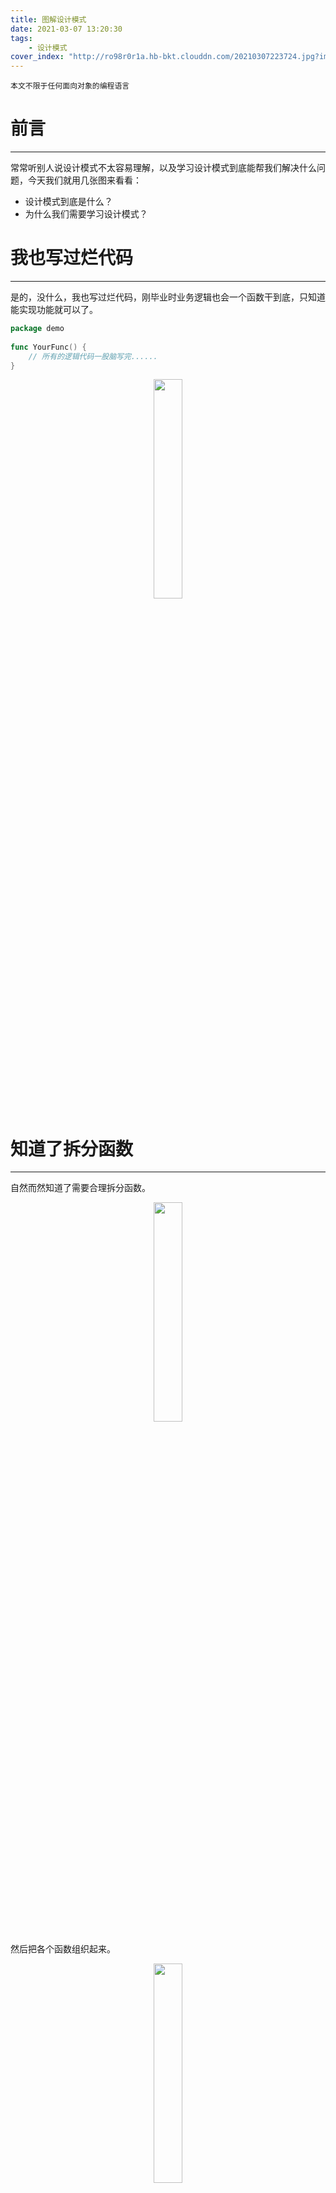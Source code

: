```yaml
---
title: 图解设计模式
date: 2021-03-07 13:20:30
tags: 
	- 设计模式
cover_index: "http://ro98r0r1a.hb-bkt.clouddn.com/20210307223724.jpg?imageMogr2/thumbnail/640x480!/format/webp/blur/1x0/quality/75|imageslim"
---
```



```
本文不限于任何面向对象的编程语言
```

# 前言
---

常常听别人说设计模式不太容易理解，以及学习设计模式到底能帮我们解决什么问题，今天我们就用几张图来看看：

- 设计模式到底是什么？
- 为什么我们需要学习设计模式？

# 我也写过烂代码
---

是的，没什么，我也写过烂代码，刚毕业时业务逻辑也会一个函数干到底，只知道能实现功能就可以了。

```go
package demo
 
func YourFunc() {
	// 所有的逻辑代码一股脑写完......
}
```

<p align="center">
  <img src="http://ro98r0r1a.hb-bkt.clouddn.com/20210307142850.png" style="width:30%">
</p>

# 知道了拆分函数
---

自然而然知道了需要合理拆分函数。

<p align="center">
  <img src="http://ro98r0r1a.hb-bkt.clouddn.com/20210307144448.png" style="width:30%">
</p>

然后把各个函数组织起来。

<p align="center">
  <img src="http://ro98r0r1a.hb-bkt.clouddn.com/20210307144536.png" style="width:30%">
</p>

# 面临新的困境
---

某一天产品的需求需要支持新的场景，发现某一处的代码逻辑有变动需要支持新的场景，怎么办？

1. 整个代码拷贝一份？不会有人这么干吧？(其实我还真见过，你们呢😏)
2. 把绿色变动的代码块，复制成一个新的函数，修改为新场景使用的函数？
3. 把变动的代码再提为两个新函数，一个绿色为老代码，一个蓝色为新场景代码？

<p align="center">
  <img src="http://ro98r0r1a.hb-bkt.clouddn.com/20210307144547.png" style="width:36%">
</p>

上面这种解决问题的方式就是**面向过程**的编程思想。

# 我们都在变优秀
---

随着我们不断的学习，学会使用了面向对象的特性。

以往函数式编程：
```go
package demo
 
// 函数式编程
// 把一个个你以为可以独立的逻辑封住到一个函数里
func YourFunc() {
	// ......
}
```

面向对象编程：
```go
package demo
 
// 面向对象编程
// 把不同的逻辑独立成一个对象
type DemoStruct struct{}
 
func (d *DemoStruct) YourFunc() {
	// ......
}
```

<p align="center">
  <img src="http://ro98r0r1a.hb-bkt.clouddn.com/20210307144804.png" style="width:50%">
</p>

所以，我们如何用面向对象的思想组织上面的代码呢？

答案：继承。

# 学会了使用继承
---

```
特别备注：Go里面用合成复用
```

定义一个父类，并把差异业务代码抽象为一个抽象函数，其他代码逻辑都实现在父类。


<p align="center">
  <img src="http://ro98r0r1a.hb-bkt.clouddn.com/20210307145232.png" style="width:50%">
</p>

不同的场景定义为不同的子类，子类继承父类，并实现抽象方法(也就是写差异代码)。

```
灰色：父类
绿色：场景一子类
蓝色：场景二子类
```

<p align="center">
  <img src="http://ro98r0r1a.hb-bkt.clouddn.com/20210307145349.png" style="width:50%">
</p>

是不是很优雅的解决上面的场景的问题。

# 什么是设计模式？
---

就是优雅解决上面场景问题时，利用面向对象特性的经验总结，就是设计模式。然而在历史的长河中，已经为我们总结了20+的常用设计模式，我们只需要学习和加以灵活运用即可。比如：

## **这！就是模板模式**

还记得上面使用继承的过程吗？其实我们只需要做一件事情，就是经典的模板模式了，是什么？

答案：保证该场景下父类中封装的方法调用过程是稳定不变的，只是其中的方法可能变化。

```
灰色：父类
绿色：场景一子类
蓝色：场景二子类
黄色：场景三子类
```

<p align="center">
  <img src="http://ro98r0r1a.hb-bkt.clouddn.com/20210307145529.png" style="width:50%">
</p>

## **这！就是策略模式**

我们把上面代码做些改动：

1. 不使用继承。
2. 定义一个接口interface类型。
3. 变更原抽象方法为调用一个接口interface类型的函数。

```go
package demo
 
// DemoInterface 接口
type DemoInterface interface {
    DoSomething(ctx *Context) error 
}
 
var CurrentStrategyInstance DemoInterface
 
func Demo() {
	//.....逻辑略......
	CurrentStrategyInstance.DoSomething(c)
	//.....逻辑略......
}
```

```
灰色：主业务类
```

<p align="center">
  <img src="http://ro98r0r1a.hb-bkt.clouddn.com/20210307145602.png" style="width:60%">
</p>

4. 不同的场景定义为一个具体的类，且实现上面的interface。

```
灰色：主业务类
绿色：场景一DemoInterface的具体实现类
```

<p align="center">
  <img src="http://ro98r0r1a.hb-bkt.clouddn.com/20210307145616.png" style="width:60%">
</p>

```
灰色：主业务类
绿色：场景一DemoInterface的具体实现类
蓝色：场景二DemoInterface的具体实现类
```

<p align="center">
  <img src="http://ro98r0r1a.hb-bkt.clouddn.com/20210307145642.png" style="width:60%">
</p>

```
灰色：主业务类
绿色：场景一DemoInterface的具体实现类
蓝色：场景二DemoInterface的具体实现类
黄色：场景三DemoInterface的具体实现类
```

<p align="center">
  <img src="http://ro98r0r1a.hb-bkt.clouddn.com/20210307145705.png" style="width:60%">
</p>

5. 最后我们判断不同的场景初始化不同的具体类，再调用即可。

## **这！就是简单工厂模式 + 策略模式**

接着我们把**判断不同的场景初始化不同的具体类**单独封装起来，这就是简单工厂模式 + 策略模式。

```go
package demo
 
type DemoFactory struct {
}
 
// Get 获取实例
func (f *DemoFactory) Get(instanceType string) DemoInterface {
	switch instanceType {
	case "DemoA":
		return &DemoA{}
	case "DemoB":
		return &DemoB{}
	case "DemoC":
		return &DemoC{}
 
	default:
		panic("不支持的类型")
	}
}
 
// DemoInterface 接口
type DemoInterface interface {
    DoSomething(ctx *Context) error 
}
 
var CurrentStrategyInstance DemoInterface
 
func Demo() {
	//.....逻辑略......
  CurrentStrategyInstance = (DemoFactory{}).Get("DemoA")
	CurrentStrategyInstance.DoSomething(c)
	//.....逻辑略......
}
```

```
灰色(大)：主业务类
灰色(小)：简单工厂类
绿色：场景一DemoInterface的具体实现类
蓝色：场景二DemoInterface的具体实现类
黄色：场景三DemoInterface的具体实现类
```

<p align="center">
  <img src="http://ro98r0r1a.hb-bkt.clouddn.com/20210307154154.png" style="width:60%">
</p>

## **这！就是状态模式**

假设判断上面使用何种策略不是依赖外部，而是依赖内部状态，则我们调整下代码，则就变成了状态模式。

```go
package demo

var currentStateInstance DemoInterface

func init() {
    // 定时器更新状态
    go func() {
        for {
            select {
            case t := <-time.NewTicker(1 * time.Second).C:
                // 模拟变成状态 StateA
                currentStateInstance = setState("StateA")
            }
        }
    }()
}
 
// Get 获取实例
func setState(State string) DemoInterface {
  // 变更状态
	switch State {
	case "StateA":
		return &StateA{}
	case "StateB":
		return &StateB{}
	case "StateC":
		return &StateC{}
 
	default:
		panic("不支持的状态")
	}
}
 
// DemoInterface 接口
type DemoInterface interface {
    DoSomething(ctx *Context) error 
}

// type StateA StateB StateC 略
 
// 模拟
func Demo() {
	//.....逻辑略......
	CurrentStateInstance.DoSomething(c)
	//.....逻辑略......
}
```

```
灰色(大)：主业务类
灰色(小)：修改内部状态的函数
绿色：场景一DemoInterface的具体实现类
蓝色：场景二DemoInterface的具体实现类
黄色：场景三DemoInterface的具体实现类
```

<p align="center">
  <img src="http://ro98r0r1a.hb-bkt.clouddn.com/20210307160512.png" style="width:60%">
</p>

# 结语
---

举了这么多🌰，所以关于：

- 设计模式到底是什么？
- 为什么我们需要学习设计模式？

你有答案了吗？